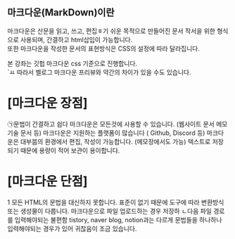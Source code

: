 

## 마크다운(MarkDown)이란

마크다운은 산문을 읽고, 쓰고, 편집ㅎ기 쉬운 목적으로 만들어진 문서 작서을 위한 형식으로 사용되며, 간결하고 html삽입이 가능합니다.        
또한 마크다운을 작성한 문서의 표현방식은 CSS의 설정에 따라 달라집니다.    

본 강좌는 깃헙 마크다운 css 기준으로 진행합니다.    
`ㅛ
따라서 벨로그 마크다운 프리뷰와 약간의 차이가 있을 수도 있습니다.

# [마크다운 장점]
㉠문법이 간결하고 쉽다
마크다운은 모든것에 사용할 수 있습니다. (웹사이트 문서 메모 기술 문서 등)
마크다운은 지원하는 플랫폼이 많습니다 ( Github, Discord 등)
마크다운은 대부붑의 환경에서 편집, 작성이 가능합니다. (메모장에서도 가능)
텍스트로 저장되기 때문에 용량이 적어 보관이 용이합니다.

# [마크다운 단점]
1 모든 HTML의 문법을 대신하지 못합니다.
 표준이 없기 때문에 도구에 따라 변환방식 또는 생성물이 다릅니다.
 마크다운으로 파일 업로드하는 경우 저장하 ㄴ다음 파일 경로를 입력해야되는 불편함
 tistory, naver blog, notion과는 다르게 문법들을 하나하나 입력해야되는 경우가 있어 귀찮음이 조금 있습니다.
 
 
 



